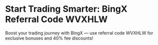 # Start Trading Smarter: BingX Referral Code WVXHLW
Boost your trading journey with BingX — use referral code WVXHLW for exclusive bonuses and 40% fee discounts!
